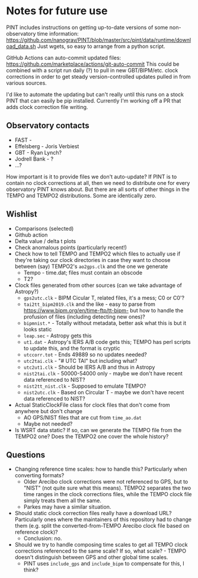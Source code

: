 Notes for future use
====================

PINT includes instructions on getting up-to-date versions of some
non-observatory time information:
https://github.com/nanograv/PINT/blob/master/src/pint/data/runtime/download_data.sh
Just wgets, so easy to arrange from a python script.

GitHub Actions can auto-commit updated files:
https://github.com/marketplace/actions/git-auto-commit This could be combined
with a script run daily (?) to pull in new GBT/BIPM/etc. clock corrections in
order to get steady version-controlled updates pulled in from various sources.

I'd like to automate the updating but can't really until this runs on a stock
PINT that can easily be pip installed. Currently I'm working off a PR that adds
clock correction file writing.


Observatory contacts
--------------------

- FAST - 
- Effelsberg - Joris Verbiest
- GBT - Ryan Lynch?
- Jodrell Bank - ?
- ...?

How important is it to provide files we don't auto-update? If PINT is to
contain no clock corrections at all, then we need to distribute one for every
observatory PINT knows about. But there are all sorts of other things in the
TEMPO and TEMPO2 distributions. Some are identically zero.

Wishlist
--------

- Comparisons (selected)
- Github action
- Delta value / delta t plots
- Check anomalous points (particularly recent!)
- Check how to tell TEMPO and TEMPO2 which files to actually use if they're taking our clock directories in case they want to choose between (say) TEMPO2's `ao2gps.clk` and the one we generate
    - Tempo - time.dat; files must contain an obscode
    - T2?
- Clock files generated from other sources (can we take advantage of Astropy?)
    - `gps2utc.clk` - BIPM Cicular T, related files, it's a mess; C0 or C0'?
    - `tai2tt_bipm2019.clk` and the like - easy to parse from https://www.bipm.org/en/time-ftp/tt-bipm- but how to handle the profusion of files (including detecting new ones)?
    - `bipmnist.*` - Totally without metadata, better ask what this is but it looks static
    - `leap.sec` - Astropy gets this
    - `ut1.dat` - Astropy's IERS A/B code gets this; TEMPO has perl scripts to update this, and the format is cryptic
    - `utccorr.tot` - Ends 49889 so no updates needed?
    - `utc2tai.clk` - "# UTC TAI" but including what?
    - `utc2ut1.clk` - Should be IERS A/B and thus in Astropy
    - `nist2tai.clk` - 50000-54000 only - maybe we don't have recent data referenced to NIST?
    - `nist2tt_nist.clk` - Supposed to emulate TEMPO?
    - `nist2utc.clk` - Based on Circular T - maybe we don't have recent data referenced to NIST?
- Actual StaticClockFile class for clock files that don't come from anywhere but don't change
    - AO GPS/NIST files that are cut from `time_ao.dat`
    - Maybe not needed?
- Is WSRT data static? If so, can we generate the TEMPO file from the TEMPO2 one? Does the TEMPO2 one cover the whole history?



Questions
---------

- Changing reference time scales: how to handle this? Particularly when converting formats?
    - Older Arecibo clock corrections were not referenced to GPS, but to "NIST" (not quite sure what this means). TEMPO2 separates the two time ranges in the clock corrections files, while the TEMPO clock file simply treats them all the same. 
    - Parkes may have a similar situation.
- Should static clock correction files really have a download URL? Particularly ones where the maintainers of this repository had to change them (e.g. split the converted-from-TEMPO Arecibo clock file based on reference clock)?
    - Conclusion: no.
- Should we try to handle composing time scales to get all TEMPO clock corrections referenced to the same scale? If so, what scale? - TEMPO doesn't distinguish between GPS and other global time scales.
    - PINT uses `include_gps` and `include_bipm` to compensate for this, I think?
